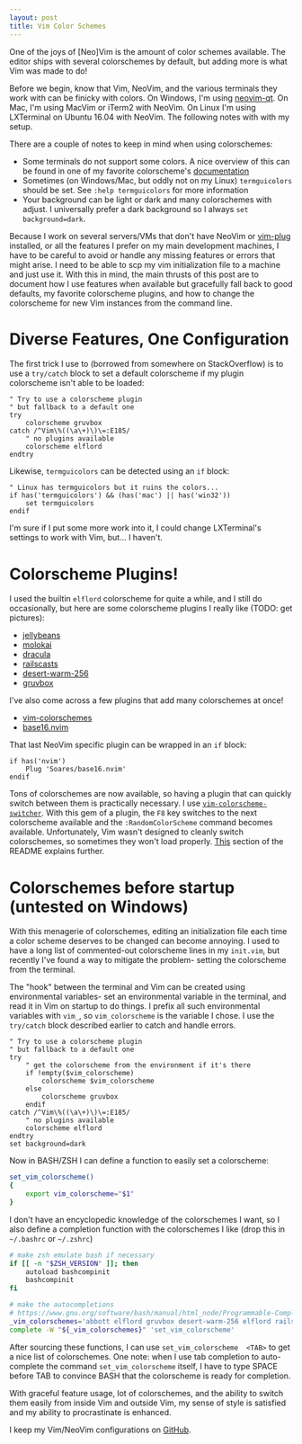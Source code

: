 ```yaml
---
layout: post
title: Vim Color Schemes
---
```


One of the joys of [Neo]Vim is the amount of color schemes available. The editor
ships with several colorschemes by default, but adding more is what Vim was made
to do!

Before we begin, know that Vim, NeoVim, and the various terminals they work with
can be finicky with colors. On Windows, I'm using
[neovim-qt](https://github.com/equalsraf/neovim-qt). On Mac, I'm using MacVim
or iTerm2 with NeoVim. On Linux I'm using LXTerminal on Ubuntu 16.04 with
NeoVim. The following notes with with my setup.

There are a couple of notes to keep in mind when using colorschemes:

- Some terminals do not support some colors. A nice overview of this can be
  found in one of my favorite colorscheme's
  [documentation](https://github.com/morhetz/gruvbox/wiki/Terminal-specific)
- Sometimes (on Windows/Mac, but oddly not on my Linux) `termguicolors` should
  be set. See `:help termguicolors` for more information
- Your background can be light or dark and many colorschemes with adjust. I
  universally prefer a dark background so I always `set background=dark`.

Because I work on several servers/VMs that don't have NeoVim or
[vim-plug](https://github.com/junegunn/vim-plug) installed, or all the features
I prefer on my main development machines, I have to be careful to avoid or
handle any missing features or errors that might arise. I need to be able to
scp my vim initialization file to a machine and just use it. With this in
mind, the main thrusts of this post are to document how I use features when
available but gracefully fall back to good defaults, my favorite colorscheme
plugins, and how to change the colorscheme for new Vim instances from the
command line.

# Diverse Features, One Configuration

The first trick I use to (borrowed from somewhere on StackOverflow) is
to use a `try/catch` block to set a default colorscheme if my plugin
colorscheme isn't able to be loaded:

```vim
" Try to use a colorscheme plugin
" but fallback to a default one
try
    colorscheme gruvbox
catch /^Vim\%((\a\+)\)\=:E185/
    " no plugins available
    colorscheme elflord
endtry
```

Likewise, `termguicolors` can be detected using an `if` block:

```
" Linux has termguicolors but it ruins the colors...
if has('termguicolors') && (has('mac') || has('win32'))
    set termguicolors
endif
```

I'm sure if I put some more work into it, I could change LXTerminal's settings
to work with Vim, but... I haven't.

# Colorscheme Plugins!

I used the builtin `elflord` colorscheme for quite a while, and I still do
occasionally, but here are some colorscheme plugins I really like (TODO: get pictures):

- [jellybeans](https://github.com/nanotech/jellybeans.vim)
- [molokai](https://github.com/tomasr/molokai)
- [dracula](https://github.com/dracula/vim)
- [railscasts](https://github.com/jpo/vim-railscasts-theme)
- [desert-warm-256](https://github.com/rainux/vim-desert-warm-256)
- [gruvbox](https://github.com/morhetz/gruvbox)

I've also come across a few plugins that add many colorschemes at once!

- [vim-colorschemes](https://github.com/flazz/vim-colorschemes)
- [base16.nvim](https://github.com/Soares/base16.nvim)

That last NeoVim specific plugin can be wrapped in an `if` block:

```
if has('nvim')
    Plug 'Soares/base16.nvim'
endif
```

Tons of colorschemes are now available, so having a plugin that can quickly switch
between them is practically necessary. I use
[`vim-colorscheme-switcher`](https://github.com/xolox/vim-colorscheme-switcher).
With this gem of a plugin, the `F8` key switches to the next colorscheme
available and the `:RandomColorScheme` command becomes available. Unfortunately,
Vim wasn't designed to cleanly switch colorschemes, so sometimes they won't load
properly. [This](https://github.com/xolox/vim-colorscheme-switcher#known-problems) section
of the README explains further.

# Colorschemes before startup (untested on Windows)

With this menagerie of colorschemes, editing an initialization file each time a
color scheme deserves to be changed can become annoying. I used to have a long
list of commented-out colorscheme lines in my `init.vim`, but recently I've
found a way to mitigate the problem- setting the colorscheme from the terminal.

The "hook" between the terminal and Vim can be created using environmental
variables- set an environmental variable in the terminal, and read it in Vim on
startup to do things. I prefix all such environmental variables with `vim_`, so
`vim_colorscheme` is the variable I chose. I use the `try/catch` block described
earlier to catch and handle errors.

```
" Try to use a colorscheme plugin
" but fallback to a default one
try
    " get the colorscheme from the environment if it's there
    if !empty($vim_colorscheme)
        colorscheme $vim_colorscheme
    else
        colorscheme gruvbox
    endif
catch /^Vim\%((\a\+)\)\=:E185/
    " no plugins available
    colorscheme elflord
endtry
set background=dark
```

Now in BASH/ZSH I can define a function to easily set a colorscheme:

```bash
set_vim_colorscheme()
{
    export vim_colorscheme="$1"
}
```

I don't have an encyclopedic knowledge of the colorschemes I want, so I also
define a completion function with the colorschemes I like (drop this in
`~/.bashrc` or `~/.zshrc`)

```bash
# make zsh emulate bash if necessary
if [[ -n "$ZSH_VERSION" ]]; then
    autoload bashcompinit
    bashcompinit
fi

# make the autocompletions
# https://www.gnu.org/software/bash/manual/html_node/Programmable-Completion-Builtins.html
_vim_colorschemes='abbott elflord gruvbox desert-warm-256 elflord railscasts dracula 0x7A69_dark desertedocean'
complete -W "${_vim_colorschemes}" 'set_vim_colorscheme'
```

After sourcing these functions, I can use `set_vim_colorscheme  <TAB>` to get a
nice list of colorschemes. One note: when I use tab completion to
auto-complete the command `set_vim_colorscheme` itself, I have to type SPACE
before TAB to convince BASH that the colorscheme is ready for completion.

With graceful feature usage, lot of colorschemes, and the ability to switch them
easily from inside Vim and outside Vim, my sense of style is satisfied and my
ability to procrastinate is enhanced.

I keep my Vim/NeoVim configurations on [GitHub](https://github.com/bbkane/nvim).
